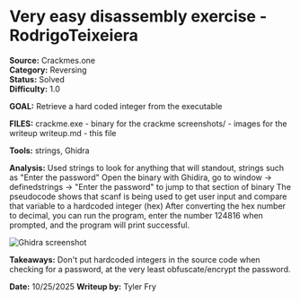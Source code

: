 # Very easy disassembly exercise - RodrigoTeixeiera  
**Source:** Crackmes.one  
**Category:** Reversing   
**Status:** Solved  
**Difficulty:** 1.0  

**GOAL:** Retrieve a hard coded integer from the executable

**FILES:**
crackme.exe - binary for the crackme
screenshots/ - images for the writeup
writeup.md - this file

**Tools:** strings, Ghidra

**Analysis:**
Used strings to look for anything that will standout, strings such as "Enter the password"
Open the binary with Ghidira, go to window -> definedstrings -> "Enter the password" to jump to that section of binary
The pseudocode shows that scanf is being used to get user input and compare that variable to a hardcoded integer (hex)
After converting the hex number to decimal, you can run the program, enter the number 124816 when prompted, and the
program will print successful. 

![Ghidra screenshot](screenshots/ghidra-ss.png)

**Takeaways:**
Don't put hardcoded integers in the source code when checking for a password, at the very least 
obfuscate/encrypt the password.

**Date:** 10/25/2025
**Writeup by:** Tyler Fry
